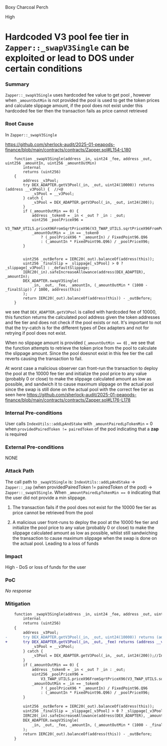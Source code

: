 Boxy Charcoal Perch

High

# Hardcoded V3 pool fee tier in `Zapper::_swapV3Single` can be exploited or lead to DOS under certain conditions

### Summary

`Zapper::_swapV3Single` uses hardcoded fee value to get pool , however when `_amountOutMin` is not provided the pool is used to get the token prices and calculate slippage amount, if the pool does not exist under this hardcoded fee tier then the transaction fails as price cannot retrieved


### Root Cause

In `Zapper::_swapV3Single`

https://github.com/sherlock-audit/2025-01-peapods-finance/blob/main/contracts/contracts/Zapper.sol#L154-L180
```solidity
    function _swapV3Single(address _in, uint24 _fee, address _out, uint256 _amountIn, uint256 _amountOutMin)
        internal
        returns (uint256)
    {
        address _v3Pool;
        try DEX_ADAPTER.getV3Pool(_in, _out, uint24(10000)) returns (address __v3Pool) {  //<@
            _v3Pool = __v3Pool;
        } catch {
            _v3Pool = DEX_ADAPTER.getV3Pool(_in, _out, int24(200));
        }
        if (_amountOutMin == 0) {
            address _token0 = _in < _out ? _in : _out;
            uint256 _poolPriceX96 =
                V3_TWAP_UTILS.priceX96FromSqrtPriceX96(V3_TWAP_UTILS.sqrtPriceX96FromPoolAndInterval(_v3Pool));
            _amountOutMin = _in == _token0
                ? (_poolPriceX96 * _amountIn) / FixedPoint96.Q96
                : (_amountIn * FixedPoint96.Q96) / _poolPriceX96;
        }


        uint256 _outBefore = IERC20(_out).balanceOf(address(this));
        uint256 _finalSlip = _slippage[_v3Pool] > 0 ? _slippage[_v3Pool] : _defaultSlippage;
        IERC20(_in).safeIncreaseAllowance(address(DEX_ADAPTER), _amountIn);
        DEX_ADAPTER.swapV3Single(
            _in, _out, _fee, _amountIn, (_amountOutMin * (1000 - _finalSlip)) / 1000, address(this)
        );
        return IERC20(_out).balanceOf(address(this)) - _outBefore;
    }
```

we see that `DEX_ADAPTER.getV3Pool` is called with hardcoded fee of 10000, this function returns the calculated pool address given the token addresses and fee tier and does not check if the pool exists or not. It's important to not that the try-catch is for the different types of Dex adapters and not for retrying if pool does not exist.

When no slippage amount is provided (`_amountOutMin == 0`) , we see that the function attempts to retrieve the token price from the pool to calculate the slippage amount. Since the pool doesnot exist in this fee tier the call reverts causing the transaction to fail.

At worst case a malicious observer can front-run the transaction to deploy the pool at the 10000 fee tier and initialize the pool price to any value (probably 0 or close) to make the slippage calculated amount as low as possible, and sandwich it to cause maximum slippage on the actual pool since the swap is still done on the actual pool with the correct fee tier as seen here
https://github.com/sherlock-audit/2025-01-peapods-finance/blob/main/contracts/contracts/Zapper.sol#L176-L178


### Internal Pre-conditions

User calls `IndexUtils::addLpAndStake` with `_amountPairedLpTokenMin` = 0 when `providedPairedToken != pairedToken` of the pod indicating that a **zap** is required


### External Pre-conditions

NONE

### Attack Path

The call path to `_swapV3Single` is: `IndexUtils::addLpAndStake` -> `Zapper::_zap` (when providedPairedToken != pairedToken of the pod) -> `Zapper::_swapV3Single`.
When `_amountPairedLpTokenMin == 0` indicating that the user did not provide a min slippage.

1. The transaction fails if the pool does not exist for the 10000 fee tier as price cannot be retrieved from the pool

2. A malicious user front-runs to deploy the pool at the 10000 fee tier and initialize the pool price to any value (probably 0 or close) to make the slippage calculated amount as low as possible, whlist still sandwiching the transaction to cause maximum slippage when the swap is done on the actual pool. Leading to a loss of funds


### Impact

High - DoS or loss of funds for the user


### PoC

_No response_

### Mitigation

```diff
    function _swapV3Single(address _in, uint24 _fee, address _out, uint256 _amountIn, uint256 _amountOutMin)
        internal
        returns (uint256)
    {
        address _v3Pool;
-       try DEX_ADAPTER.getV3Pool(_in, _out, uint24(10000)) returns (address __v3Pool) {
+       try DEX_ADAPTER.getV3Pool(_in, _out, _fee) returns (address __v3Pool) {
            _v3Pool = __v3Pool;
        } catch {
            _v3Pool = DEX_ADAPTER.getV3Pool(_in, _out, int24(200));//Info: This is for Aerodrome dex Adapter and tickSpacing is ignored and defaults to 200 in `swapV3Single` anyways
        }
        if (_amountOutMin == 0) {
            address _token0 = _in < _out ? _in : _out;
            uint256 _poolPriceX96 =
                V3_TWAP_UTILS.priceX96FromSqrtPriceX96(V3_TWAP_UTILS.sqrtPriceX96FromPoolAndInterval(_v3Pool));
            _amountOutMin = _in == _token0
                ? (_poolPriceX96 * _amountIn) / FixedPoint96.Q96
                : (_amountIn * FixedPoint96.Q96) / _poolPriceX96;
        }

        uint256 _outBefore = IERC20(_out).balanceOf(address(this));
        uint256 _finalSlip = _slippage[_v3Pool] > 0 ? _slippage[_v3Pool] : _defaultSlippage;
        IERC20(_in).safeIncreaseAllowance(address(DEX_ADAPTER), _amountIn);
        DEX_ADAPTER.swapV3Single(
            _in, _out, _fee, _amountIn, (_amountOutMin * (1000 - _finalSlip)) / 1000, address(this)
        );
        return IERC20(_out).balanceOf(address(this)) - _outBefore;
    }
```